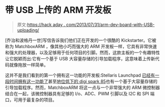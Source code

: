 # 带 USB 上传的 ARM 开发板

> 原文:[https://hack aday . com/2013/07/31/arm-dev-board-with-USB-uploading/](https://hackaday.com/2013/07/31/arm-dev-board-with-usb-uploading/)

[乔治和波格丹一世]写信告诉我们他们正在开发的一个很酷的 Kickstarter。它被称为 MatchboxARM ，像其他小巧而强大的 ARM 开发板一样，它具有非常快速和强大的处理器，以及足够用于任何项目的引脚。然而，这款主板的一个有趣特性让它脱颖而出:它有一个基于 USB 大容量存储的引导加载程序，这意味着上传新代码就像拖放一样简单。

这并不是我们看到的第一个拥有这一功能的开发板:Stellaris Launchpad [已经有一段时间拥有这一功能了](http://hackaday.com/2012/12/07/mass-storage-bootloader-for-stellaris-launchpad/)甚至[地位低下的 digi spark 85](http://hackaday.com/2012/10/09/bootloader-brings-usb-firmware-updating-to-the-attiny85/)也有一个基于大容量存储的引导加载程序。然而，MatchboxARM 将这一点与一个非常强大的 ARM 微控制器结合在一起，该微控制器具有足够的 I/o、ADC、PWM 引脚以及 I2C 和 SPI 端口，可用于最复杂的项目。